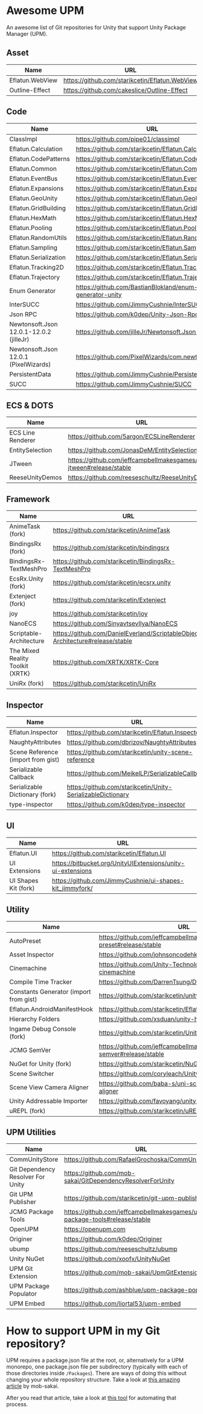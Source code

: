 # Awesome UPM
An awesome list of Git repositories for Unity that support Unity Package Manager (UPM).


## Asset

| Name                                      | URL                                                                                   |
|-------------------------------------------|---------------------------------------------------------------------------------------|
| Eflatun.WebView                           | https://github.com/starikcetin/Eflatun.WebView                                        |
| Outline-Effect                            | https://github.com/cakeslice/Outline-Effect                                           |


## Code

| Name                                      | URL                                                                                   |
|-------------------------------------------|---------------------------------------------------------------------------------------|
| ClassImpl                                 | https://github.com/pipe01/classimpl                                                   |
| Eflatun.Calculation                       | https://github.com/starikcetin/Eflatun.Calculation                                    |
| Eflatun.CodePatterns                      | https://github.com/starikcetin/Eflatun.CodePatterns                                   |
| Eflatun.Common                            | https://github.com/starikcetin/Eflatun.Common                                         |
| Eflatun.EventBus                          | https://github.com/starikcetin/Eflatun.EventBus                                       |
| Eflatun.Expansions                        | https://github.com/starikcetin/Eflatun.Expansions                                     |
| Eflatun.GeoUnity                          | https://github.com/starikcetin/Eflatun.GeoUnity                                       |
| Eflatun.GridBuilding                      | https://github.com/starikcetin/Eflatun.GridBuilding                                   |
| Eflatun.HexMath                           | https://github.com/starikcetin/Eflatun.HexMath                                        |
| Eflatun.Pooling                           | https://github.com/starikcetin/Eflatun.Pooling                                        |
| Eflatun.RandomUtils                       | https://github.com/starikcetin/Eflatun.RandomUtils                                    |
| Eflatun.Sampling                          | https://github.com/starikcetin/Eflatun.Sampling                                       |
| Eflatun.Serialization                     | https://github.com/starikcetin/Eflatun.Serialization                                  |
| Eflatun.Tracking2D                        | https://github.com/starikcetin/Eflatun.Tracking2D                                     |
| Eflatun.Trajectory                        | https://github.com/starikcetin/Eflatun.Trajectory                                     |
| Enum Generator                            | https://github.com/BastianBlokland/enum-generator-unity                               |
| InterSUCC                                 | https://github.com/JimmyCushnie/InterSUCC                                             |
| Json RPC                                  | https://github.com/k0dep/Unity-Json-Rpc                                               |
| Newtonsoft.Json 12.0.1-12.0.2 (jilleJr)   | https://github.com/jilleJr/Newtonsoft.Json-for-Unity                                  |
| Newtonsoft.Json 12.0.1 (PixelWizards)     | https://github.com/PixelWizards/com.newtonsoft.json                                   |
| PersistentData                            | https://github.com/JimmyCushnie/PersistentData                                        |
| SUCC                                      | https://github.com/JimmyCushnie/SUCC                                                  |


## ECS & DOTS

| Name                                      | URL                                                                                   |
|-------------------------------------------|---------------------------------------------------------------------------------------|
| ECS Line Renderer                         | https://github.com/5argon/ECSLineRenderer                                             |
| EntitySelection                           | https://github.com/JonasDeM/EntitySelection                                           |
| JTween                                    | https://github.com/jeffcampbellmakesgames/unity-jtween#release/stable                 |
| ReeseUnityDemos                           | https://github.com/reeseschultz/ReeseUnityDemos                                       |


## Framework

| Name                                      | URL                                                                                   |
|-------------------------------------------|---------------------------------------------------------------------------------------|
| AnimeTask (fork)                          | https://github.com/starikcetin/AnimeTask                                              |
| BindingsRx (fork)                         | https://github.com/starikcetin/bindingsrx                                             |
| BindingsRx-TextMeshPro                    | https://github.com/starikcetin/BindingsRx-TextMeshPro                                 |
| EcsRx.Unity (fork)                        | https://github.com/starikcetin/ecsrx.unity                                            |
| Extenject (fork)                          | https://github.com/starikcetin/Extenject                                              |
| joy                                       | https://github.com/starikcetin/joy                                                    |
| NanoECS                                   | https://github.com/SinyavtsevIlya/NanoECS                                             |
| Scriptable-Architecture                   | https://github.com/DanielEverland/ScriptableObject-Architecture#release/stable        |
| The Mixed Reality Toolkit (XRTK)          | https://github.com/XRTK/XRTK-Core                                                     |
| UniRx (fork)                              | https://github.com/starikcetin/UniRx                                                  |


## Inspector

| Name                                      | URL                                                                                   |
|-------------------------------------------|---------------------------------------------------------------------------------------|
| Eflatun.Inspector                         | https://github.com/starikcetin/Eflatun.Inspector                                      |
| NaughtyAttributes                         | https://github.com/dbrizov/NaughtyAttributes                                          |
| Scene Reference (import from gist)        | https://github.com/starikcetin/unity-scene-reference                                  |
| Serializable Callback                     | https://github.com/MeikelLP/SerializableCallback                                      |
| Serializable Dictionary (fork)            | https://github.com/starikcetin/Unity-SerializableDictionary                           |
| type-inspector                            | https://github.com/k0dep/type-inspector                                               |


## UI

| Name                                      | URL                                                                                   |
|-------------------------------------------|---------------------------------------------------------------------------------------|
| Eflatun.UI                                | https://github.com/starikcetin/Eflatun.UI                                             |
| UI Extensions                             | https://bitbucket.org/UnityUIExtensions/unity-ui-extensions                           |
| UI Shapes Kit (fork)                      | https://github.com/JimmyCushnie/ui-shapes-kit_jimmyfork/                              |


## Utility

| Name                                      | URL                                                                                   |
|-------------------------------------------|---------------------------------------------------------------------------------------|
| AutoPreset                                | https://github.com/jeffcampbellmakesgames/unity-auto-preset#release/stable            |
| Asset Inspector                           | https://github.com/johnsoncodehk/unity-asset-inspector                                |
| Cinemachine                               | https://github.com/Unity-Technologies/upm-package-cinemachine                         |
| Compile Time Tracker                      | https://github.com/DarrenTsung/DTCompileTimeTracker                                   |
| Constants Generator (import from gist)    | https://github.com/starikcetin/unity-constants-generator                              |
| Eflatun.AndroidManifestHook               | https://github.com/starikcetin/Eflatun.AndroidManifestHook                            |
| Hierarchy Folders                         | https://github.com/xsduan/unity-hierarchy-folders                                     |
| Ingame Debug Console (fork)               | https://github.com/starikcetin/UnityIngameDebugConsole                                |
| JCMG SemVer                               | https://github.com/jeffcampbellmakesgames/unity-semver#release/stable                 |
| NuGet for Unity (fork)                    | https://github.com/starikcetin/NuGetForUnity                                          |
| Scene Switcher                            | https://github.com/coryleach/UnitySceneSwitcher                                       |
| Scene View Camera Aligner                 | https://github.com/baba-s/uni-scene-view-camera-aligner                               |
| Unity Addressable Importer                | https://github.com/favoyang/unity-addressable-importer                                |
| uREPL (fork)                              | https://github.com/starikcetin/uREPL                                                  |


## UPM Utilities

| Name                                      | URL                                                                                   |
|-------------------------------------------|---------------------------------------------------------------------------------------|
| CommUnityStore                            | https://github.com/RafaelGrochoska/CommUnityStore                                     |
| Git Dependency Resolver For Unity         | https://github.com/mob-sakai/GitDependencyResolverForUnity                            |
| Git UPM Publisher                         | https://github.com/starikcetin/git-upm-publisher-2                                      |
| JCMG Package Tools                        | https://github.com/jeffcampbellmakesgames/unity-package-tools#release/stable          |
| OpenUPM                                   | https://openupm.com                                                                   |
| Originer                                  | https://github.com/k0dep/Originer                                                     |
| ubump                                     | https://github.com/reeseschultz/ubump                                                 |
| Unity NuGet                               | https://github.com/xoofx/UnityNuGet                                                   |
| UPM Git Extension                         | https://github.com/mob-sakai/UpmGitExtension                                          |
| UPM Package Populator                     | https://github.com/ashblue/upm-package-populator                                      |
| UPM Embed                                 | https://github.com/liortal53/upm-embed                                                |


# How to support UPM in my Git repository?

UPM requires a package.json file at the root, or, alternatively for a UPM monorepo, one package.json file per subdirectory (typically with each of those directories inside `/Packages`). There are ways of doing this without changing your whole repository structure. Take a look at [this amazing article](https://www.patreon.com/posts/25070968) by mob-sakai.

After you read that article, take a look at [this tool](https://github.com/starikcetin/git-upm-publisher-2) for automating that process.


